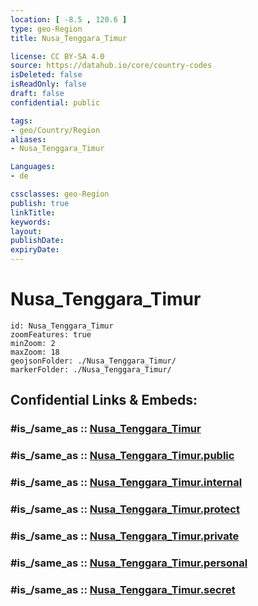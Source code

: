 ```yaml
---
location: [ -8.5 , 120.6 ] 
type: geo-Region
title: Nusa_Tenggara_Timur

license: CC BY-SA 4.0
source: https://datahub.io/core/country-codes
isDeleted: false
isReadOnly: false
draft: false
confidential: public

tags:
- geo/Country/Region
aliases:
- Nusa_Tenggara_Timur

Languages:
- de

cssclasses: geo-Region
publish: true
linkTitle: 
keywords: 
layout: 
publishDate: 
expiryDate: 
---
```


# Nusa_Tenggara_Timur

```leaflet
id: Nusa_Tenggara_Timur
zoomFeatures: true 
minZoom: 2 
maxZoom: 18
geojsonFolder: ./Nusa_Tenggara_Timur/
markerFolder: ./Nusa_Tenggara_Timur/
```


## Confidential Links & Embeds: 

### #is_/same_as :: [Nusa_Tenggara_Timur](/_Standards/Earth/Continent/Asia/Asia~South~East/Malay_Archipelago/Indonesia/provinces~Indonesia/Nusa_Tenggara_Timur.md) 

### #is_/same_as :: [Nusa_Tenggara_Timur.public](/_public/Earth/Continent/Asia/Asia~South~East/Malay_Archipelago/Indonesia/provinces~Indonesia/Nusa_Tenggara_Timur.public.md) 

### #is_/same_as :: [Nusa_Tenggara_Timur.internal](/_internal/Earth/Continent/Asia/Asia~South~East/Malay_Archipelago/Indonesia/provinces~Indonesia/Nusa_Tenggara_Timur.internal.md) 

### #is_/same_as :: [Nusa_Tenggara_Timur.protect](/_protect/Earth/Continent/Asia/Asia~South~East/Malay_Archipelago/Indonesia/provinces~Indonesia/Nusa_Tenggara_Timur.protect.md) 

### #is_/same_as :: [Nusa_Tenggara_Timur.private](/_private/Earth/Continent/Asia/Asia~South~East/Malay_Archipelago/Indonesia/provinces~Indonesia/Nusa_Tenggara_Timur.private.md) 

### #is_/same_as :: [Nusa_Tenggara_Timur.personal](/_personal/Earth/Continent/Asia/Asia~South~East/Malay_Archipelago/Indonesia/provinces~Indonesia/Nusa_Tenggara_Timur.personal.md) 

### #is_/same_as :: [Nusa_Tenggara_Timur.secret](/_secret/Earth/Continent/Asia/Asia~South~East/Malay_Archipelago/Indonesia/provinces~Indonesia/Nusa_Tenggara_Timur.secret.md)

